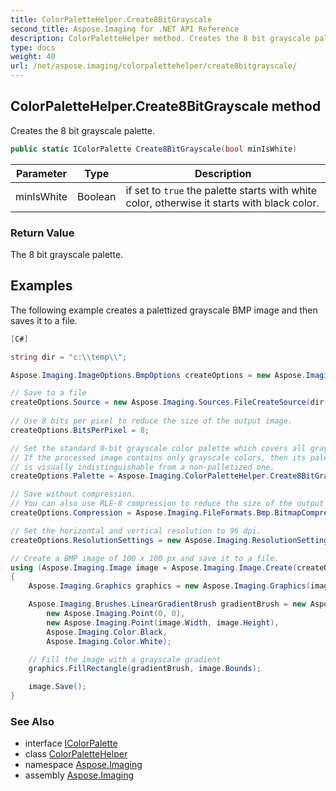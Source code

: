 ```yaml
---
title: ColorPaletteHelper.Create8BitGrayscale
second_title: Aspose.Imaging for .NET API Reference
description: ColorPaletteHelper method. Creates the 8 bit grayscale palette
type: docs
weight: 40
url: /net/aspose.imaging/colorpalettehelper/create8bitgrayscale/
---
```

## ColorPaletteHelper.Create8BitGrayscale method

Creates the 8 bit grayscale palette.

```csharp
public static IColorPalette Create8BitGrayscale(bool minIsWhite)
```

| Parameter | Type | Description |
| --- | --- | --- |
| minIsWhite | Boolean | if set to `true` the palette starts with white color, otherwise it starts with black color. |

### Return Value

The 8 bit grayscale palette.

## Examples

The following example creates a palettized grayscale BMP image and then saves it to a file.

```csharp
[C#]

string dir = "c:\\temp\\";

Aspose.Imaging.ImageOptions.BmpOptions createOptions = new Aspose.Imaging.ImageOptions.BmpOptions();

// Save to a file
createOptions.Source = new Aspose.Imaging.Sources.FileCreateSource(dir + "output.palette8bit.bmp", false);
    
// Use 8 bits per pixel to reduce the size of the output image.
createOptions.BitsPerPixel = 8;

// Set the standard 8-bit grayscale color palette which covers all grayscale colors.
// If the processed image contains only grayscale colors, then its palettized version
// is visually indistinguishable from a non-palletized one.
createOptions.Palette = Aspose.Imaging.ColorPaletteHelper.Create8BitGrayscale(false);

// Save without compression.
// You can also use RLE-8 compression to reduce the size of the output image.
createOptions.Compression = Aspose.Imaging.FileFormats.Bmp.BitmapCompression.Rgb;

// Set the horizontal and vertical resolution to 96 dpi.
createOptions.ResolutionSettings = new Aspose.Imaging.ResolutionSetting(96.0, 96.0);

// Create a BMP image of 100 x 100 px and save it to a file.
using (Aspose.Imaging.Image image = Aspose.Imaging.Image.Create(createOptions, 100, 100))
{
    Aspose.Imaging.Graphics graphics = new Aspose.Imaging.Graphics(image);

    Aspose.Imaging.Brushes.LinearGradientBrush gradientBrush = new Aspose.Imaging.Brushes.LinearGradientBrush(
        new Aspose.Imaging.Point(0, 0),
        new Aspose.Imaging.Point(image.Width, image.Height),
        Aspose.Imaging.Color.Black,
        Aspose.Imaging.Color.White);

    // Fill the image with a grayscale gradient
    graphics.FillRectangle(gradientBrush, image.Bounds);

    image.Save();
}
```

### See Also

* interface [IColorPalette](../../icolorpalette/)
* class [ColorPaletteHelper](../)
* namespace [Aspose.Imaging](../../colorpalettehelper/)
* assembly [Aspose.Imaging](../../../)


